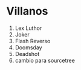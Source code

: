 
# Villanos

1. Lex Luthor
2. Joker
3. Flash Reverso
4. Doomsday
5. Deadshot
6. cambio para sourcetree

